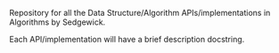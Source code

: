 Repository for all the Data Structure/Algorithm APIs/implementations in Algorithms by Sedgewick.

Each API/implementation will have a brief description docstring. 